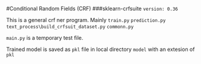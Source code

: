#Conditional Random Fields (CRF)
###sklearn-crfsuite `version: 0.36`

This is a general crf ner program. Mainly  `train.py` `prediction.py` `text_process\build_crfsuit_dataset.py` `commonn.py`

`main.py` is  a temporary test file.

Trained model is saved as `pkl` file in local directory `model` with an extesion of `pkl`